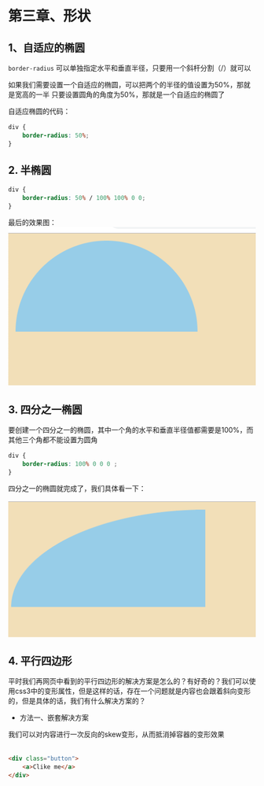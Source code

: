 # 第三章、形状

## 1、自适应的椭圆

`border-radius` 可以单独指定水平和垂直半径，只要用一个斜杆分割（/）就可以

如果我们需要设置一个自适应的椭圆，可以把两个的半径的值设置为50%，那就是宽高的一半
只要设置圆角的角度为50%，那就是一个自适应的椭圆了

自适应椭圆的代码：
```css
div {
    border-radius: 50%;
}
```

## 2. 半椭圆

```css
div {
    border-radius: 50% / 100% 100% 0 0;
}

```

最后的效果图：
![半椭圆效果](https://github.com/everast2015/web-readed-books/blob/master/css-secret/img/chapter2/3-1.png)

## 3. 四分之一椭圆

要创建一个四分之一的椭圆，其中一个角的水平和垂直半径值都需要是100%，而其他三个角都不能设置为圆角

```css
div {
    border-radius: 100% 0 0 0 ;
}

```

四分之一的椭圆就完成了，我们具体看一下：

![半椭圆效果](https://github.com/everast2015/web-readed-books/blob/master/css-secret/img/chapter2/3-2.png)

## 4. 平行四边形

平时我们再网页中看到的平行四边形的解决方案是怎么的？有好奇的？我们可以使用css3中的变形属性，但是这样的话，存在一个问题就是内容也会跟着斜向变形的，但是具体的话，我们有什么解决方案的？

* 方法一、嵌套解决方案

我们可以对内容进行一次反向的skew变形，从而抵消掉容器的变形效果

```html

<div class="button">
    <a>Clike me</a>
</div>

```

